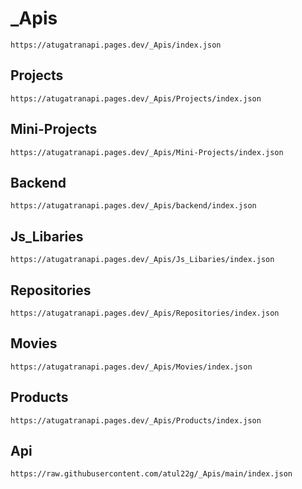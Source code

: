 # _Apis
```
https://atugatranapi.pages.dev/_Apis/index.json
```


## Projects
```
https://atugatranapi.pages.dev/_Apis/Projects/index.json
```

## Mini-Projects
```
https://atugatranapi.pages.dev/_Apis/Mini-Projects/index.json
```

## Backend
```
https://atugatranapi.pages.dev/_Apis/backend/index.json
```

## Js_Libaries
```
https://atugatranapi.pages.dev/_Apis/Js_Libaries/index.json
```
## Repositories
```
https://atugatranapi.pages.dev/_Apis/Repositories/index.json
```

## Movies
```
https://atugatranapi.pages.dev/_Apis/Movies/index.json
```

## Products
```
https://atugatranapi.pages.dev/_Apis/Products/index.json
```

## Api
```
https://raw.githubusercontent.com/atul22g/_Apis/main/index.json
```
